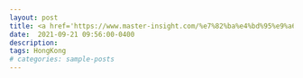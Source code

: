 ```yaml
---
layout: post
title: <a href='https://www.master-insight.com/%e7%82%ba%e4%bd%95%e9%a6%99%e6%b8%af%e7%b6%93%e6%bf%9f%e9%a8%b0%e9%a3%9b%e5%8d%bb%e6%9c%aa%e5%b8%b6%e4%be%86%e5%85%b1%e5%90%8c%e5%af%8c%e8%a3%95%ef%bc%9f/' target="_blank">為何香港經濟騰飛卻未帶來共同富裕</a> 
date:  2021-09-21 09:56:00-0400
description: 
tags: HongKong
# categories: sample-posts
---
```

